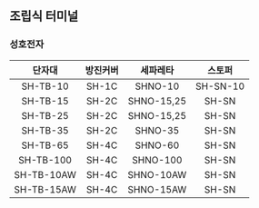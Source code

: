 
## 조립식 터미널
### 성호전자
|단자대|방진커버|세파레타|스토퍼|
|:---:|:---:|:---:|:---:|
|SH-TB-10|SH-1C|SHNO-10|SH-SN-10|
|SH-TB-15|SH-2C|SHNO-15,25|SH-SN|
|SH-TB-25|SH-2C|SHNO-15,25|SH-SN|
|SH-TB-35|SH-2C|SHNO-35|SH-SN|
|SH-TB-65|SH-4C|SHNO-60|SH-SN|
|SH-TB-100|SH-4C|SHNO-100|SH-SN|
|SH-TB-10AW|SH-4C|SHNO-10AW|SH-SN|
|SH-TB-15AW|SH-4C|SHNO-15AW|SH-SN|



